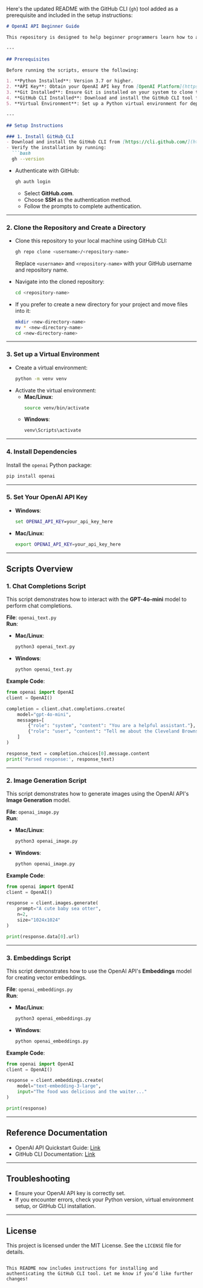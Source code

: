 Here's the updated README with the GitHub CLI (`gh`) tool added as a prerequisite and included in the setup instructions:

```markdown
# OpenAI API Beginner Guide

This repository is designed to help beginner programmers learn how to access and interact with OpenAI's three primary APIs: **Chat Completions**, **Image Generation**, and **Embeddings**. Each script demonstrates how to set up your environment and use the respective API model.

---

## Prerequisites

Before running the scripts, ensure the following:

1. **Python Installed**: Version 3.7 or higher.
2. **API Key**: Obtain your OpenAI API key from [OpenAI Platform](https://platform.openai.com/).
3. **Git Installed**: Ensure Git is installed on your system to clone the repository.
4. **GitHub CLI Installed**: Download and install the GitHub CLI tool from [GitHub CLI](https://cli.github.com/).
5. **Virtual Environment**: Set up a Python virtual environment for dependency management.

---

## Setup Instructions

### 1. Install GitHub CLI
- Download and install the GitHub CLI from [https://cli.github.com/](https://cli.github.com/).
- Verify the installation by running:
  ```bash
  gh --version
  ```
- Authenticate with GitHub:
  ```bash
  gh auth login
  ```
  - Select **GitHub.com**.
  - Choose **SSH** as the authentication method.
  - Follow the prompts to complete authentication.

---

### 2. Clone the Repository and Create a Directory
- Clone this repository to your local machine using GitHub CLI:
  ```bash
  gh repo clone <username>/<repository-name>
  ```
  Replace `<username>` and `<repository-name>` with your GitHub username and repository name.

- Navigate into the cloned repository:
  ```bash
  cd <repository-name>
  ```

- If you prefer to create a new directory for your project and move files into it:
  ```bash
  mkdir <new-directory-name>
  mv * <new-directory-name>
  cd <new-directory-name>
  ```

---

### 3. Set up a Virtual Environment
- Create a virtual environment:
  ```bash
  python -m venv venv
  ```
- Activate the virtual environment:
  - **Mac/Linux**:
    ```bash
    source venv/bin/activate
    ```
  - **Windows**:
    ```cmd
    venv\Scripts\activate
    ```

---

### 4. Install Dependencies
Install the `openai` Python package:
```bash
pip install openai
```

---

### 5. Set Your OpenAI API Key
- **Windows**:
  ```cmd
  set OPENAI_API_KEY=your_api_key_here
  ```
- **Mac/Linux**:
  ```bash
  export OPENAI_API_KEY=your_api_key_here
  ```

---

## Scripts Overview

### **1. Chat Completions Script**
This script demonstrates how to interact with the **GPT-4o-mini** model to perform chat completions.

**File**: `openai_text.py`  
**Run**:
- **Mac/Linux**:
  ```bash
  python3 openai_text.py
  ```
- **Windows**:
  ```cmd
  python openai_text.py
  ```

**Example Code**:
```python
from openai import OpenAI
client = OpenAI()

completion = client.chat.completions.create(
    model="gpt-4o-mini",
    messages=[
        {"role": "system", "content": "You are a helpful assistant."},
        {"role": "user", "content": "Tell me about the Cleveland Browns' 2022 season."}
    ]
)

response_text = completion.choices[0].message.content
print('Parsed response:', response_text)
```

---

### **2. Image Generation Script**
This script demonstrates how to generate images using the OpenAI API's **Image Generation** model.

**File**: `openai_image.py`  
**Run**:
- **Mac/Linux**:
  ```bash
  python3 openai_image.py
  ```
- **Windows**:
  ```cmd
  python openai_image.py
  ```

**Example Code**:
```python
from openai import OpenAI
client = OpenAI()

response = client.images.generate(
    prompt="A cute baby sea otter",
    n=2,
    size="1024x1024"
)

print(response.data[0].url)
```

---

### **3. Embeddings Script**
This script demonstrates how to use the OpenAI API's **Embeddings** model for creating vector embeddings.

**File**: `openai_embeddings.py`  
**Run**:
- **Mac/Linux**:
  ```bash
  python3 openai_embeddings.py
  ```
- **Windows**:
  ```cmd
  python openai_embeddings.py
  ```

**Example Code**:
```python
from openai import OpenAI
client = OpenAI()

response = client.embeddings.create(
    model="text-embedding-3-large",
    input="The food was delicious and the waiter..."
)

print(response)
```

---

## Reference Documentation
- OpenAI API Quickstart Guide: [Link](https://platform.openai.com/docs/quickstart)
- GitHub CLI Documentation: [Link](https://cli.github.com/manual/)

---

## Troubleshooting

- Ensure your OpenAI API key is correctly set.
- If you encounter errors, check your Python version, virtual environment setup, or GitHub CLI installation.

---

## License

This project is licensed under the MIT License. See the `LICENSE` file for details.
```

This README now includes instructions for installing and authenticating the GitHub CLI tool. Let me know if you’d like further changes!